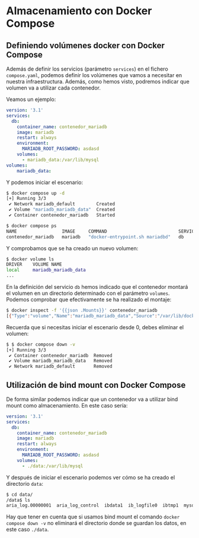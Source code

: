 # Almacenamiento con Docker Compose

## Definiendo volúmenes docker con Docker Compose

Además de definir los servicios (parámetro `services`) en el fichero `compose.yaml`, podemos definir los volúmenes que vamos a necesitar en nuestra infraestructura. Además, como hemos visto, podremos indicar que volumen va a utilizar cada contenedor.

Veamos un ejemplo:

```yaml
version: '3.1'
services:
  db:
    container_name: contenedor_mariadb
    image: mariadb
    restart: always
    environment:
      MARIADB_ROOT_PASSWORD: asdasd
    volumes:
      - mariadb_data:/var/lib/mysql
volumes:
    mariadb_data:
```

Y podemos iniciar el escenario:

```bash
$ docker compose up -d
[+] Running 3/3
 ✔ Network mariadb_default        Created                                         0.1s 
 ✔ Volume "mariadb_mariadb_data"  Created                                         0.0s 
 ✔ Container contenedor_mariadb   Started                                         0.5s

$ docker compose ps
NAME                 IMAGE     COMMAND                           SERVICE   CREATED              STATUS              PORTS
contenedor_mariadb   mariadb   "docker-entrypoint.sh mariadbd"   db        About a minute ago   Up About a minute   3306/tcp
```

Y comprobamos que se ha creado un nuevo volumen:

```bash
$ docker volume ls
DRIVER    VOLUME NAME
local     mariadb_mariadb_data
...
```

En la definición del servicio `db` hemos indicado que el contenedor montará el volumen en un directorio determinado con el parámetro `volumes`. Podemos comprobar que efectivamente se ha realizado el montaje:

```bash
$ docker inspect -f '{{json .Mounts}}' contenedor_mariadb
[{"Type":"volume","Name":"mariadb_mariadb_data","Source":"/var/lib/docker/volumes/mariadb_mariadb_data/_data","Destination":"/var/lib/mysql","Driver":"local","Mode":"z","RW":true,"Propagation":""}]
```

Recuerda que si necesitas iniciar el escenario desde 0, debes eliminar el volumen:

```bash
$ $ docker compose down -v
[+] Running 3/3
 ✔ Container contenedor_mariadb  Removed                                          0.8s 
 ✔ Volume mariadb_mariadb_data   Removed                                          0.1s 
 ✔ Network mariadb_default       Removed                                          0.1s
```

## Utilización de bind mount con Docker Compose

De forma similar podemos indicar que un contenedor va a utilizar bind mount como almacenamiento. En este caso sería:

```yaml
version: '3.1'
services:
  db:
    container_name: contenedor_mariadb
    image: mariadb
    restart: always
    environment:
      MARIADB_ROOT_PASSWORD: asdasd
    volumes:
      - ./data:/var/lib/mysql
```

Y después de iniciar el escenario podemos ver cómo se ha creado el directorio `data`:

```bash
$ cd data/
/data$ ls
aria_log.00000001  aria_log_control  ibdata1  ib_logfile0  ibtmp1  mysql
```

Hay que tener en cuenta que si usamos bind mount el comando `docker compose down -v` no eliminará el directorio donde se guardan los datos, en este caso `./data`.